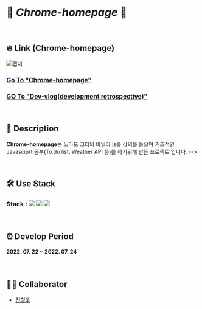 # 📄 _Chrome-homepage_ 📄

<br>

## 🔥 Link (Chrome-homepage)
![캡처](https://user-images.githubusercontent.com/100752008/181145621-8cd5cc67-5e6f-4b4e-a930-bbbea3163ffb.PNG)
### [Go To "Chrome-homepage"](https://huunguk.github.io/chrome-homepage/)
### [GO To "Dev-vlog(development retrospective)"](https://velog.io/@huunguk/Nomad-Coders-%EB%B0%94%EB%8B%90%EB%9D%BCJS-%ED%99%9C%EC%9A%A9%ED%95%9C-Chrome-page-%EB%A7%8C%EB%93%A4%EA%B8%B0-%ED%9A%8C%EA%B3%A0)

<br>

## 🔎 Description

**Chrome-homepage**는 노마드 코더의 바닐라 js를 강의를 들으며 기초적인 Javasciprt 공부(To do list, Weather API 등)를 하기위해 만든 프로젝트 입니다.
     -->
     
<br>

## 🛠 Use Stack
### Stack : <img src="https://img.shields.io/badge/Html-E34F26?style=for-the-badg=flat-square&logo=Html5&logoColor=white"/> <img src="https://img.shields.io/badge/Css-1572B6?style=for-the-badg=flat-square&logo=Css3&logoColor=white"/> <img src="https://img.shields.io/badge/Javascript-F7DF1E?style=for-the-badg=flat-square&logo=Javascript&logoColor=white"/>

<br>

## ⏰ Develop Period
#### 2022. 07. 22 ~ 2022. 07. 24  

<br>

## 👩‍💻 Collaborator
- [진형욱](https://github.com/huunguk)
